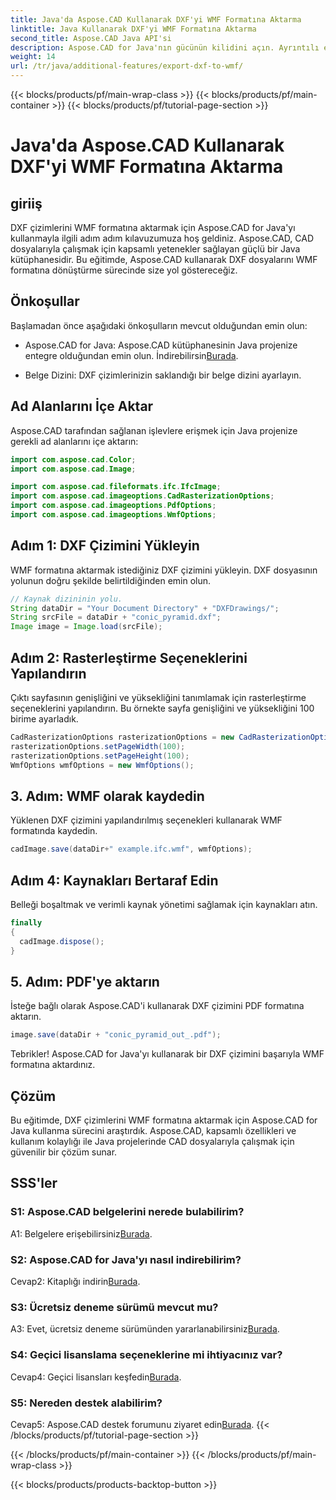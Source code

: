 ```yaml
---
title: Java'da Aspose.CAD Kullanarak DXF'yi WMF Formatına Aktarma
linktitle: Java Kullanarak DXF'yi WMF Formatına Aktarma
second_title: Aspose.CAD Java API'si
description: Aspose.CAD for Java'nın gücünün kilidini açın. Ayrıntılı eğitimimizle DXF çizimlerini zahmetsizce WMF formatına nasıl aktaracağınızı öğrenin. Kitaplığı indirin, adım adım kılavuzumuzu izleyin ve CAD dosya işleme becerilerinizi geliştirin.
weight: 14
url: /tr/java/additional-features/export-dxf-to-wmf/
---
```


{{< blocks/products/pf/main-wrap-class >}}
{{< blocks/products/pf/main-container >}}
{{< blocks/products/pf/tutorial-page-section >}}

# Java'da Aspose.CAD Kullanarak DXF'yi WMF Formatına Aktarma

## giriiş

DXF çizimlerini WMF formatına aktarmak için Aspose.CAD for Java'yı kullanmayla ilgili adım adım kılavuzumuza hoş geldiniz. Aspose.CAD, CAD dosyalarıyla çalışmak için kapsamlı yetenekler sağlayan güçlü bir Java kütüphanesidir. Bu eğitimde, Aspose.CAD kullanarak DXF dosyalarını WMF formatına dönüştürme sürecinde size yol göstereceğiz.

## Önkoşullar

Başlamadan önce aşağıdaki önkoşulların mevcut olduğundan emin olun:

-  Aspose.CAD for Java: Aspose.CAD kütüphanesinin Java projenize entegre olduğundan emin olun. İndirebilirsin[Burada](https://releases.aspose.com/cad/java/).

- Belge Dizini: DXF çizimlerinizin saklandığı bir belge dizini ayarlayın.

## Ad Alanlarını İçe Aktar

Aspose.CAD tarafından sağlanan işlevlere erişmek için Java projenize gerekli ad alanlarını içe aktarın:

```java
import com.aspose.cad.Color;
import com.aspose.cad.Image;

import com.aspose.cad.fileformats.ifc.IfcImage;
import com.aspose.cad.imageoptions.CadRasterizationOptions;
import com.aspose.cad.imageoptions.PdfOptions;
import com.aspose.cad.imageoptions.WmfOptions;
```

## Adım 1: DXF Çizimini Yükleyin

WMF formatına aktarmak istediğiniz DXF çizimini yükleyin. DXF dosyasının yolunun doğru şekilde belirtildiğinden emin olun.

```java
// Kaynak dizininin yolu.
String dataDir = "Your Document Directory" + "DXFDrawings/";
String srcFile = dataDir + "conic_pyramid.dxf";
Image image = Image.load(srcFile);
```

## Adım 2: Rasterleştirme Seçeneklerini Yapılandırın

Çıktı sayfasının genişliğini ve yüksekliğini tanımlamak için rasterleştirme seçeneklerini yapılandırın. Bu örnekte sayfa genişliğini ve yüksekliğini 100 birime ayarladık.

```java
CadRasterizationOptions rasterizationOptions = new CadRasterizationOptions();
rasterizationOptions.setPageWidth(100);
rasterizationOptions.setPageHeight(100);
WmfOptions wmfOptions = new WmfOptions();
```

## 3. Adım: WMF olarak kaydedin

Yüklenen DXF çizimini yapılandırılmış seçenekleri kullanarak WMF formatında kaydedin.

```java
cadImage.save(dataDir+" example.ifc.wmf", wmfOptions);
```

## Adım 4: Kaynakları Bertaraf Edin

Belleği boşaltmak ve verimli kaynak yönetimi sağlamak için kaynakları atın.

```java
finally
{
  cadImage.dispose();
}
```

## 5. Adım: PDF'ye aktarın

İsteğe bağlı olarak Aspose.CAD'i kullanarak DXF çizimini PDF formatına aktarın.

```java
image.save(dataDir + "conic_pyramid_out_.pdf"); 
```

Tebrikler! Aspose.CAD for Java'yı kullanarak bir DXF çizimini başarıyla WMF formatına aktardınız.

## Çözüm

Bu eğitimde, DXF çizimlerini WMF formatına aktarmak için Aspose.CAD for Java kullanma sürecini araştırdık. Aspose.CAD, kapsamlı özellikleri ve kullanım kolaylığı ile Java projelerinde CAD dosyalarıyla çalışmak için güvenilir bir çözüm sunar.

## SSS'ler

### S1: Aspose.CAD belgelerini nerede bulabilirim?

 A1: Belgelere erişebilirsiniz[Burada](https://reference.aspose.com/cad/java/).

### S2: Aspose.CAD for Java'yı nasıl indirebilirim?

 Cevap2: Kitaplığı indirin[Burada](https://releases.aspose.com/cad/java/).

### S3: Ücretsiz deneme sürümü mevcut mu?

A3: Evet, ücretsiz deneme sürümünden yararlanabilirsiniz[Burada](https://releases.aspose.com/).

### S4: Geçici lisanslama seçeneklerine mi ihtiyacınız var?

 Cevap4: Geçici lisansları keşfedin[Burada](https://purchase.aspose.com/temporary-license/).

### S5: Nereden destek alabilirim?

 Cevap5: Aspose.CAD destek forumunu ziyaret edin[Burada](https://forum.aspose.com/c/cad/19).
{{< /blocks/products/pf/tutorial-page-section >}}

{{< /blocks/products/pf/main-container >}}
{{< /blocks/products/pf/main-wrap-class >}}

{{< blocks/products/products-backtop-button >}}
